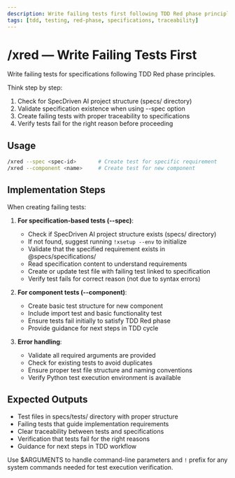 ```yaml
---
description: Write failing tests first following TDD Red phase principles with specification traceability
tags: [tdd, testing, red-phase, specifications, traceability]
---
```


# /xred — Write Failing Tests First

Write failing tests for specifications following TDD Red phase principles.

Think step by step:
1. Check for SpecDriven AI project structure (specs/ directory)
2. Validate specification existence when using --spec option
3. Create failing tests with proper traceability to specifications
4. Verify tests fail for the right reason before proceeding

## Usage

```bash
/xred --spec <spec-id>       # Create test for specific requirement
/xred --component <name>     # Create test for new component
```

## Implementation Steps

When creating failing tests:

1. **For specification-based tests (--spec)**:
   - Check if SpecDriven AI project structure exists (specs/ directory)
   - If not found, suggest running `!xsetup --env` to initialize
   - Validate that the specified requirement exists in @specs/specifications/
   - Read specification content to understand requirements
   - Create or update test file with failing test linked to specification
   - Verify test fails for correct reason (not due to syntax errors)

2. **For component tests (--component)**:
   - Create basic test structure for new component
   - Include import test and basic functionality test
   - Ensure tests fail initially to satisfy TDD Red phase
   - Provide guidance for next steps in TDD cycle

3. **Error handling**:
   - Validate all required arguments are provided
   - Check for existing tests to avoid duplicates
   - Ensure proper test file structure and naming conventions
   - Verify Python test execution environment is available

## Expected Outputs

- Test files in specs/tests/ directory with proper structure
- Failing tests that guide implementation requirements
- Clear traceability between tests and specifications
- Verification that tests fail for the right reasons
- Guidance for next steps in TDD workflow

Use $ARGUMENTS to handle command-line parameters and `!` prefix for any system commands needed for test execution verification.